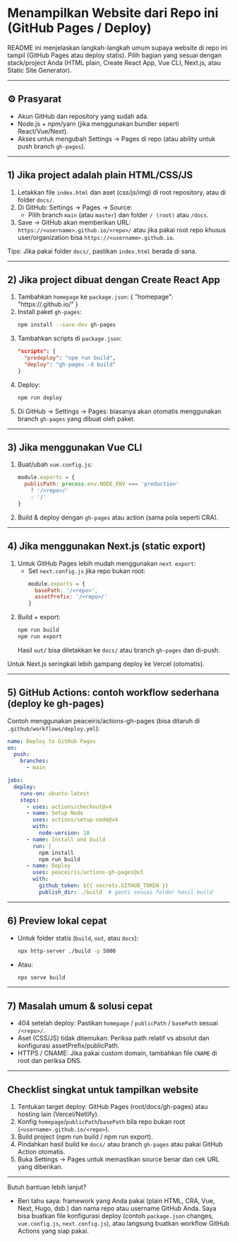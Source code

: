 # Menampilkan Website dari Repo ini (GitHub Pages / Deploy)

README ini menjelaskan langkah-langkah umum supaya website di repo ini tampil (GitHub Pages atau deploy statis). Pilih bagian yang sesuai dengan stack/project Anda (HTML plain, Create React App, Vue CLI, Next.js, atau Static Site Generator).

---

## ⚙️ Prasyarat
- Akun GitHub dan repository yang sudah ada.
- Node.js + npm/yarn (jika menggunakan bundler seperti React/Vue/Next).
- Akses untuk mengubah Settings → Pages di repo (atau ability untuk push branch `gh-pages`).

---

## 1) Jika project adalah plain HTML/CSS/JS
1. Letakkan file `index.html` dan aset (css/js/img) di root repository, atau di folder `docs/`.
2. Di GitHub: Settings → Pages → Source:
   - Pilih branch `main` (atau `master`) dan folder `/ (root)` atau `/docs`.
3. Save → GitHub akan memberikan URL: `https://<username>.github.io/<repo>/` atau jika pakai root repo khusus user/organization bisa `https://<username>.github.io`.

Tips: Jika pakai folder `docs/`, pastikan `index.html` berada di sana.

---

## 2) Jika project dibuat dengan Create React App
1. Tambahkan `homepage` ke `package.json`:
   {
     "homepage": "https://<username>.github.io/<repo>"
   }
2. Install paket `gh-pages`:
   ```bash
   npm install --save-dev gh-pages
   ```
3. Tambahkan scripts di `package.json`:
   ```json
   "scripts": {
     "predeploy": "npm run build",
     "deploy": "gh-pages -d build"
   }
   ```
4. Deploy:
   ```bash
   npm run deploy
   ```
5. Di GitHub → Settings → Pages: biasanya akan otomatis menggunakan branch `gh-pages` yang dibuat oleh paket.

---

## 3) Jika menggunakan Vue CLI
1. Buat/ubah `vue.config.js`:
   ```js
   module.exports = {
     publicPath: process.env.NODE_ENV === 'production'
       ? '/<repo>/'
       : '/'
   }
   ```
2. Build & deploy dengan `gh-pages` atau action (sama pola seperti CRA).

---

## 4) Jika menggunakan Next.js (static export)
1. Untuk GitHub Pages lebih mudah menggunakan `next export`:
   - Set `next.config.js` jika repo bukan root:
     ```js
     module.exports = {
       basePath: '/<repo>',
       assetPrefix: '/<repo>/'
     }
     ```
2. Build + export:
   ```bash
   npm run build
   npm run export
   ```
   Hasil `out/` bisa diletakkan ke `docs/` atau branch `gh-pages` dan di-push.

Untuk Next.js seringkali lebih gampang deploy ke Vercel (otomatis).

---

## 5) GitHub Actions: contoh workflow sederhana (deploy ke gh-pages)
Contoh menggunakan peaceiris/actions-gh-pages (bisa ditaruh di `.github/workflows/deploy.yml`):
```yaml
name: Deploy to GitHub Pages
on:
  push:
    branches:
      - main

jobs:
  deploy:
    runs-on: ubuntu-latest
    steps:
      - uses: actions/checkout@v4
      - name: Setup Node
        uses: actions/setup-node@v4
        with:
          node-version: 18
      - name: Install and build
        run: |
          npm install
          npm run build
      - name: Deploy
        uses: peaceiris/actions-gh-pages@v3
        with:
          github_token: ${{ secrets.GITHUB_TOKEN }}
          publish_dir: ./build  # ganti sesuai folder hasil build
```

---

## 6) Preview lokal cepat
- Untuk folder statis (`build`, `out`, atau `docs`):
  ```bash
  npx http-server ./build -p 5000
  ```
- Atau:
  ```bash
  npx serve build
  ```

---

## 7) Masalah umum & solusi cepat
- 404 setelah deploy: Pastikan `homepage` / `publicPath` / `basePath` sesuai `/<repo>/`.
- Aset (CSS/JS) tidak ditemukan: Periksa path relatif vs absolut dan konfigurasi assetPrefix/publicPath.
- HTTPS / CNAME: Jika pakai custom domain, tambahkan file `CNAME` di root dan periksa DNS.

---

## Checklist singkat untuk tampilkan website
1. Tentukan target deploy: GitHub Pages (root/docs/gh-pages) atau hosting lain (Vercel/Netlify).
2. Konfig `homepage`/`publicPath`/`basePath` bila repo bukan root (`<username>.github.io/<repo>`).
3. Build project (npm run build / npm run export).
4. Pindahkan hasil build ke `docs/` atau branch `gh-pages` atau pakai GitHub Action otomatis.
5. Buka Settings → Pages untuk memastikan source benar dan cek URL yang diberikan.

---

Butuh bantuan lebih lanjut?
- Beri tahu saya: framework yang Anda pakai (plain HTML, CRA, Vue, Next, Hugo, dsb.) dan nama repo atau username GitHub Anda. Saya bisa buatkan file konfigurasi deploy (contoh `package.json` changes, `vue.config.js`, `next.config.js`), atau langsung buatkan workflow GitHub Actions yang siap pakai.
